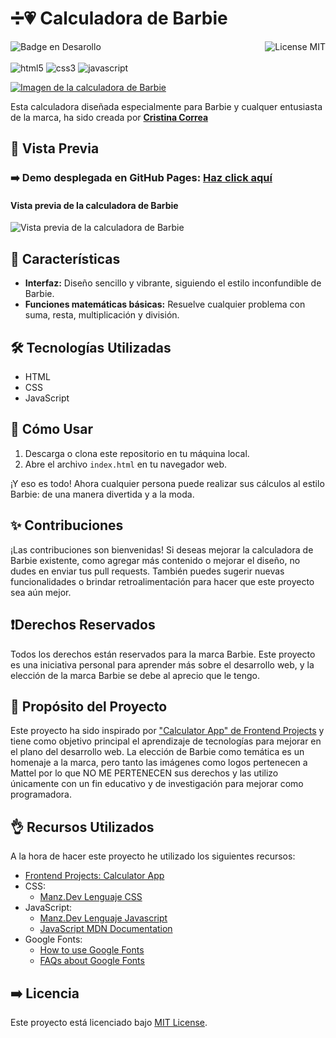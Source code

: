 # ➗💗 Calculadora de Barbie
![Badge en Desarollo](https://img.shields.io/badge/STATUS-FINALIZADO-violet)
<img align="right" alt="License MIT" src="https://img.shields.io/badge/LICENSE-MIT-green" /> <br/><br/>
<img alt="html5" src="https://img.shields.io/badge/-HTML5-E34F26?style=flat-square&logo=html5&logoColor=white" />
<img alt="css3" src="https://img.shields.io/badge/-CSS3-1572B6?style=flat-square&logo=css3&logoColor=white" />
<img alt="javascript" src="https://img.shields.io/badge/-JavaScript-F7DF1E?style=flat-square&logo=javascript&logoColor=black" />

[![Imagen de la calculadora de Barbie](https://github.com/CrisCorreaS/barbie-calculator/blob/main/img/visualizaci%C3%B3n/calculadora-vista.png)](https://criscorreas.github.io/barbie-calculator/)

Esta calculadora diseñada especialmente para Barbie y cualquer entusiasta de la marca, ha sido creada por **[Cristina Correa](https://www.linkedin.com/in/cristina-correa-segade/)**

## 👀 Vista Previa

### ➡️ **Demo desplegada en GitHub Pages:** **[Haz click aquí](https://criscorreas.github.io/barbie-calculator/)**

#### Vista previa de la calculadora de Barbie
![Vista previa de la calculadora de Barbie](https://github.com/CrisCorreaS/barbie-calculator/blob/main/img/visualizaci%C3%B3n/calculadora-vista.png)

## 🌱 Características

- **Interfaz:** Diseño sencillo y vibrante, siguiendo el estilo inconfundible de Barbie.
- **Funciones matemáticas básicas:** Resuelve cualquier problema con suma, resta, multiplicación y división.

## 🛠️ Tecnologías Utilizadas

- HTML
- CSS
- JavaScript

## 📓 Cómo Usar

1. Descarga o clona este repositorio en tu máquina local.
2. Abre el archivo `index.html` en tu navegador web.

¡Y eso es todo! Ahora cualquier persona puede realizar sus cálculos al estilo Barbie: de una manera divertida y a la moda.

## ✨ Contribuciones

¡Las contribuciones son bienvenidas! Si deseas mejorar la calculadora de Barbie existente, como agregar más contenido o mejorar el diseño, no dudes en enviar tus pull requests. También puedes sugerir nuevas funcionalidades o brindar retroalimentación para hacer que este proyecto sea aún mejor.

## ❗Derechos Reservados

Todos los derechos están reservados para la marca Barbie. Este proyecto es una iniciativa personal para aprender más sobre el desarrollo web, y la elección de la marca Barbie se debe al aprecio que le tengo.

## 🎯 Propósito del Proyecto

Este proyecto ha sido inspirado por ["Calculator App" de Frontend Projects](https://frontendsprojects.com/calculator/) y tiene como objetivo principal el aprendizaje de tecnologías para mejorar en el plano del desarrollo web. La elección de Barbie como temática es un homenaje a la marca, pero tanto las imágenes como logos pertenecen a Mattel por lo que NO ME PERTENECEN sus derechos y las utilizo únicamente con un fin educativo y de investigación para mejorar como programadora.

## 👌 Recursos Utilizados
A la hora de hacer este proyecto he utilizado los siguientes recursos:
- [Frontend Projects: Calculator App](https://frontendsprojects.com/calculator/)
- CSS:
  - [Manz.Dev Lenguaje CSS](https://lenguajecss.com/css/)
- JavaScript:
  - [Manz.Dev Lenguaje Javascript](https://lenguajejs.com/javascript/)
  - [JavaScript MDN Documentation](https://developer.mozilla.org/en-US/docs/Web/JavaScript)
- Google Fonts:
  -  [How to use Google Fonts](https://developers.google.com/fonts/docs/css2?hl=es-419)
  - [FAQs about Google Fonts](https://developers.google.com/fonts/faq?hl=es-419)

## ➡️ Licencia
Este proyecto está licenciado bajo [MIT License](https://opensource.org/license/mit/).
